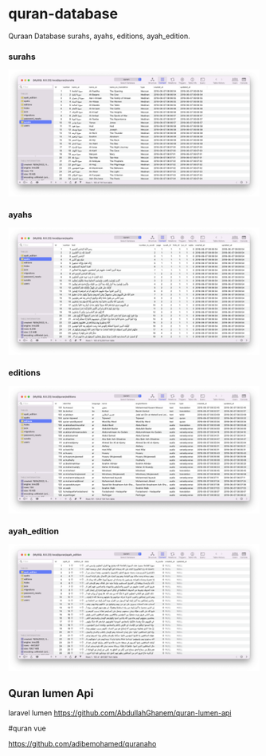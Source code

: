 # quran-database

Quraan Database surahs, ayahs, editions, ayah_edition.

###  surahs
![Alt text](https://github.com/AbdullahGhanem/quran-database/blob/main/screenshots/Screen%20Shot%202022-04-19%20at%207.56.15%20AM.png?raw=true "Quraan surahs")
### ayahs
![Alt text](https://github.com/AbdullahGhanem/quran-database/blob/main/screenshots/Screen%20Shot%202022-04-19%20at%207.55.54%20AM.png?raw=true "Quraan ayahs")

### editions
![Quraan editions](https://github.com/AbdullahGhanem/quran-database/blob/main/screenshots/Screen%20Shot%202022-04-19%20at%207.55.32%20AM.png?raw=true "Quraan editions")



### ayah_edition
![Alt text](https://github.com/AbdullahGhanem/quran-database/blob/main/screenshots/Screen%20Shot%202022-04-19%20at%207.56.08%20AM.png?raw=true "Quraan ayah_edition")

## Quran lumen Api
laravel lumen
https://github.com/AbdullahGhanem/quran-lumen-api


#quran vue

https://github.com/adibemohamed/quranaho


